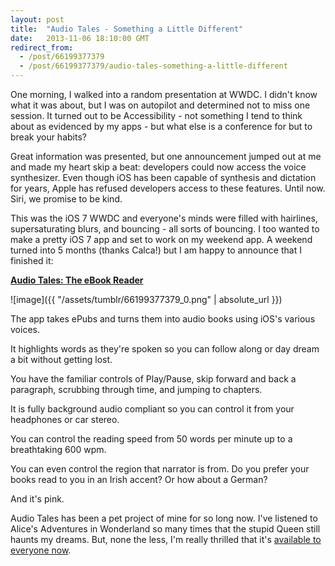 ```yaml
---
layout: post
title:  "Audio Tales - Something a Little Different"
date:   2013-11-06 18:10:00 GMT
redirect_from:
  - /post/66199377379
  - /post/66199377379/audio-tales-something-a-little-different
---
```




One morning, I walked into a random presentation at WWDC. I didn't know what it was about, but I was on autopilot and determined not to miss one session. It turned out to be Accessibility - not something I tend to think about as evidenced by my apps - but what else is a conference for but to break your habits?

Great information was presented, but one announcement jumped out at me and made my heart skip a beat: developers could now access the voice synthesizer. Even though iOS has been capable of synthesis and dictation for years, Apple has refused developers access to these features. Until now. Siri, we promise to be kind.

This was the iOS 7 WWDC and everyone's minds were filled with hairlines, supersaturating blurs, and bouncing - all sorts of bouncing. I too wanted to make a pretty iOS 7 app and set to work on my weekend app. A weekend turned into 5 months (thanks Calca!) but I am happy to announce that I finished it:

[**Audio Tales: The eBook Reader**](https://itunes.apple.com/us/app/audio-tales/id701575885?ls=1&mt=8)

![image]({{ "/assets/tumblr/66199377379_0.png" | absolute_url }})



The app takes ePubs and turns them into audio books using iOS's various voices.

It highlights words as they're spoken so you can follow along or day dream a bit without getting lost.

You have the familiar controls of Play/Pause, skip forward and back a paragraph, scrubbing through time, and jumping to chapters.

It is fully background audio compliant so you can control it from your headphones or car stereo.

You can control the reading speed from 50 words per minute up to a breathtaking 600 wpm.

You can even control the region that narrator is from. Do you prefer your books read to you in an Irish accent? Or how about a German?

And it's pink.

Audio Tales has been a pet project of mine for so long now. I've listened to Alice's Adventures in Wonderland so many times that the stupid Queen still haunts my dreams. But, none the less, I'm really thrilled that it's [available to everyone now](https://itunes.apple.com/us/app/audio-tales/id701575885?ls=1&mt=8).
